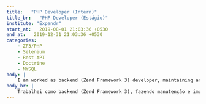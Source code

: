 ```yaml
---
title:   "PHP Developer (Intern)"
title_br:   "PHP Developer (Estágio)"
institute: "Expandr"
start_at:   2019-08-01 21:03:36 +0530
end_at:   2019-12-31 21:03:36 +0530
categories: 
    - ZF3/PHP
    - Selenium
    - Rest API
    - Doctrine
    - MYSQL 
body: |
    I am worked as backend (Zend Framework 3) developer, maintaining and implementing new features in a student engagement system in universities.
body_br: |
    Trabalhei como backend (Zend Framework 3), fazendo manutenção e implementação de novos recursos em um sistema de engajamento de estudantes em escolas de ensino superior
---
```

